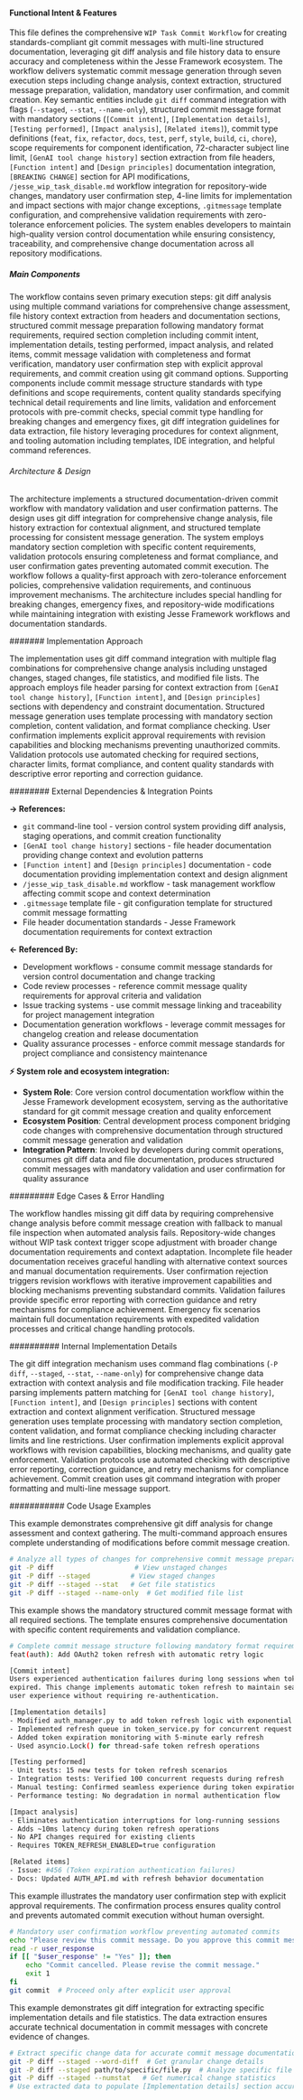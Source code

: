 <!-- CACHE_METADATA_START -->
<!-- Source File: {PROJECT_ROOT}/jesse-framework-mcp/jesse_framework_mcp/embedded_content/workflows/jesse_wip_task_commit.md -->
<!-- Cached On: 2025-07-06T11:48:44.276397 -->
<!-- Source Modified: 2025-06-24T21:49:17.056253 -->
<!-- Cache Version: 1.0 -->
<!-- CACHE_METADATA_END -->

#### Functional Intent & Features

This file defines the comprehensive `WIP Task Commit Workflow` for creating standards-compliant git commit messages with multi-line structured documentation, leveraging git diff analysis and file history data to ensure accuracy and completeness within the Jesse Framework ecosystem. The workflow delivers systematic commit message generation through seven execution steps including change analysis, context extraction, structured message preparation, validation, mandatory user confirmation, and commit creation. Key semantic entities include `git diff` command integration with flags (`--staged`, `--stat`, `--name-only`), structured commit message format with mandatory sections (`[Commit intent]`, `[Implementation details]`, `[Testing performed]`, `[Impact analysis]`, `[Related items]`), commit type definitions (`feat`, `fix`, `refactor`, `docs`, `test`, `perf`, `style`, `build`, `ci`, `chore`), scope requirements for component identification, 72-character subject line limit, `[GenAI tool change history]` section extraction from file headers, `[Function intent]` and `[Design principles]` documentation integration, `[BREAKING CHANGE]` section for API modifications, `/jesse_wip_task_disable.md` workflow integration for repository-wide changes, mandatory user confirmation step, 4-line limits for implementation and impact sections with major change exceptions, `.gitmessage` template configuration, and comprehensive validation requirements with zero-tolerance enforcement policies. The system enables developers to maintain high-quality version control documentation while ensuring consistency, traceability, and comprehensive change documentation across all repository modifications.

##### Main Components

The workflow contains seven primary execution steps: git diff analysis using multiple command variations for comprehensive change assessment, file history context extraction from headers and documentation sections, structured commit message preparation following mandatory format requirements, required section completion including commit intent, implementation details, testing performed, impact analysis, and related items, commit message validation with completeness and format verification, mandatory user confirmation step with explicit approval requirements, and commit creation using git command options. Supporting components include commit message structure standards with type definitions and scope requirements, content quality standards specifying technical detail requirements and line limits, validation and enforcement protocols with pre-commit checks, special commit type handling for breaking changes and emergency fixes, git diff integration guidelines for data extraction, file history leveraging procedures for context alignment, and tooling automation including templates, IDE integration, and helpful command references.

###### Architecture & Design

The architecture implements a structured documentation-driven commit workflow with mandatory validation and user confirmation patterns. The design uses git diff integration for comprehensive change analysis, file history extraction for contextual alignment, and structured template processing for consistent message generation. The system employs mandatory section completion with specific content requirements, validation protocols ensuring completeness and format compliance, and user confirmation gates preventing automated commit execution. The workflow follows a quality-first approach with zero-tolerance enforcement policies, comprehensive validation requirements, and continuous improvement mechanisms. The architecture includes special handling for breaking changes, emergency fixes, and repository-wide modifications while maintaining integration with existing Jesse Framework workflows and documentation standards.

####### Implementation Approach

The implementation uses git diff command integration with multiple flag combinations for comprehensive change analysis including unstaged changes, staged changes, file statistics, and modified file lists. The approach employs file header parsing for context extraction from `[GenAI tool change history]`, `[Function intent]`, and `[Design principles]` sections with dependency and constraint documentation. Structured message generation uses template processing with mandatory section completion, content validation, and format compliance checking. User confirmation implements explicit approval requirements with revision capabilities and blocking mechanisms preventing unauthorized commits. Validation protocols use automated checking for required sections, character limits, format compliance, and content quality standards with descriptive error reporting and correction guidance.

######## External Dependencies & Integration Points

**→ References:**
- `git` command-line tool - version control system providing diff analysis, staging operations, and commit creation functionality
- `[GenAI tool change history]` sections - file header documentation providing change context and evolution patterns
- `[Function intent]` and `[Design principles]` documentation - code documentation providing implementation context and design alignment
- `/jesse_wip_task_disable.md` workflow - task management workflow affecting commit scope and context determination
- `.gitmessage` template file - git configuration template for structured commit message formatting
- File header documentation standards - Jesse Framework documentation requirements for context extraction

**← Referenced By:**
- Development workflows - consume commit message standards for version control documentation and change tracking
- Code review processes - reference commit message quality requirements for approval criteria and validation
- Issue tracking systems - use commit message linking and traceability for project management integration
- Documentation generation workflows - leverage commit messages for changelog creation and release documentation
- Quality assurance processes - enforce commit message standards for project compliance and consistency maintenance

**⚡ System role and ecosystem integration:**
- **System Role**: Core version control documentation workflow within the Jesse Framework development ecosystem, serving as the authoritative standard for git commit message creation and quality enforcement
- **Ecosystem Position**: Central development process component bridging code changes with comprehensive documentation through structured commit message generation and validation
- **Integration Pattern**: Invoked by developers during commit operations, consumes git diff data and file documentation, produces structured commit messages with mandatory validation and user confirmation for quality assurance

######### Edge Cases & Error Handling

The workflow handles missing git diff data by requiring comprehensive change analysis before commit message creation with fallback to manual file inspection when automated analysis fails. Repository-wide changes without WIP task context trigger scope adjustment with broader change documentation requirements and context adaptation. Incomplete file header documentation receives graceful handling with alternative context sources and manual documentation requirements. User confirmation rejection triggers revision workflows with iterative improvement capabilities and blocking mechanisms preventing substandard commits. Validation failures provide specific error reporting with correction guidance and retry mechanisms for compliance achievement. Emergency fix scenarios maintain full documentation requirements with expedited validation processes and critical change handling protocols.

########## Internal Implementation Details

The git diff integration mechanism uses command flag combinations (`-P diff`, `--staged`, `--stat`, `--name-only`) for comprehensive change data extraction with context analysis and file modification tracking. File header parsing implements pattern matching for `[GenAI tool change history]`, `[Function intent]`, and `[Design principles]` sections with content extraction and context alignment verification. Structured message generation uses template processing with mandatory section completion, content validation, and format compliance checking including character limits and line restrictions. User confirmation implements explicit approval workflows with revision capabilities, blocking mechanisms, and quality gate enforcement. Validation protocols use automated checking with descriptive error reporting, correction guidance, and retry mechanisms for compliance achievement. Commit creation uses git command integration with proper formatting and multi-line message support.

########### Code Usage Examples

This example demonstrates comprehensive git diff analysis for change assessment and context gathering. The multi-command approach ensures complete understanding of modifications before commit message creation.

```bash
# Analyze all types of changes for comprehensive commit message preparation
git -P diff                    # View unstaged changes
git -P diff --staged          # View staged changes  
git -P diff --staged --stat   # Get file statistics
git -P diff --staged --name-only  # Get modified file list
```

This example shows the mandatory structured commit message format with all required sections. The template ensures comprehensive documentation with specific content requirements and validation compliance.

```bash
# Complete commit message structure following mandatory format requirements
feat(auth): Add OAuth2 token refresh with automatic retry logic

[Commit intent]
Users experienced authentication failures during long sessions when tokens
expired. This change implements automatic token refresh to maintain seamless
user experience without requiring re-authentication.

[Implementation details]
- Modified auth_manager.py to add token refresh logic with exponential backoff
- Implemented refresh queue in token_service.py for concurrent request handling
- Added token expiration monitoring with 5-minute early refresh
- Used asyncio.Lock() for thread-safe token refresh operations

[Testing performed]
- Unit tests: 15 new tests for token refresh scenarios
- Integration tests: Verified 100 concurrent requests during refresh
- Manual testing: Confirmed seamless experience during token expiration
- Performance testing: No degradation in normal authentication flow

[Impact analysis]
- Eliminates authentication interruptions for long-running sessions
- Adds ~10ms latency during token refresh operations
- No API changes required for existing clients
- Requires TOKEN_REFRESH_ENABLED=true configuration

[Related items]
- Issue: #456 (Token expiration authentication failures)
- Docs: Updated AUTH_API.md with refresh behavior documentation
```

This example illustrates the mandatory user confirmation step with explicit approval requirements. The confirmation process ensures quality control and prevents automated commit execution without human oversight.

```bash
# Mandatory user confirmation workflow preventing automated commits
echo "Please review this commit message. Do you approve this commit message and confirm that the commit can proceed? (Yes/No)"
read -r user_response
if [[ "$user_response" != "Yes" ]]; then
    echo "Commit cancelled. Please revise the commit message."
    exit 1
fi
git commit  # Proceed only after explicit user approval
```

This example demonstrates git diff integration for extracting specific implementation details and file statistics. The data extraction ensures accurate technical documentation in commit messages with concrete evidence of changes.

```bash
# Extract specific change data for accurate commit message documentation
git -P diff --staged --word-diff  # Get granular change details
git -P diff --staged path/to/specific/file.py  # Analyze specific file changes
git -P diff --staged --numstat   # Get numerical change statistics
# Use extracted data to populate [Implementation details] section accurately
```